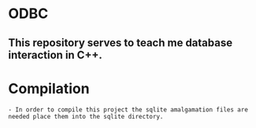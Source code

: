 # ODBC
This repository serves to teach me database interaction in C++.
---
# Compilation
    - In order to compile this project the sqlite amalgamation files are needed place them into the sqlite directory.
